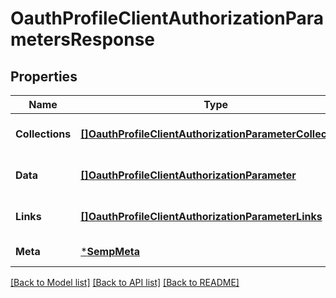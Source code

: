# OauthProfileClientAuthorizationParametersResponse

## Properties
Name | Type | Description | Notes
------------ | ------------- | ------------- | -------------
**Collections** | [**[]OauthProfileClientAuthorizationParameterCollections**](OauthProfileClientAuthorizationParameterCollections.md) |  | [optional] [default to null]
**Data** | [**[]OauthProfileClientAuthorizationParameter**](OauthProfileClientAuthorizationParameter.md) |  | [optional] [default to null]
**Links** | [**[]OauthProfileClientAuthorizationParameterLinks**](OauthProfileClientAuthorizationParameterLinks.md) |  | [optional] [default to null]
**Meta** | [***SempMeta**](SempMeta.md) |  | [default to null]

[[Back to Model list]](../README.md#documentation-for-models) [[Back to API list]](../README.md#documentation-for-api-endpoints) [[Back to README]](../README.md)

